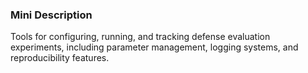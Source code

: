 ### Mini Description

Tools for configuring, running, and tracking defense evaluation experiments, including parameter management, logging systems, and reproducibility features.
